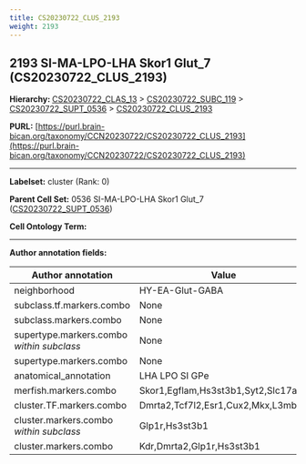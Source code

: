 ```yaml
---
title: CS20230722_CLUS_2193
weight: 2193
---
```

## 2193 SI-MA-LPO-LHA Skor1 Glut_7 (CS20230722_CLUS_2193)
<b>Hierarchy: </b>
[CS20230722_CLAS_13](../CS20230722_CLAS_13) >
[CS20230722_SUBC_119](../CS20230722_SUBC_119) >
[CS20230722_SUPT_0536](../CS20230722_SUPT_0536) >
[CS20230722_CLUS_2193](../CS20230722_CLUS_2193)

**PURL:** [https://purl.brain-bican.org/taxonomy/CCN20230722/CS20230722_CLUS_2193](https://purl.brain-bican.org/taxonomy/CCN20230722/CS20230722_CLUS_2193)

---


**Labelset:** cluster (Rank: 0)

**Parent Cell Set:** 0536 SI-MA-LPO-LHA Skor1 Glut_7 ([CS20230722_SUPT_0536](../CS20230722_SUPT_0536))



**Cell Ontology Term:** 

[MARKER GENES.]: #


---

[TRANSFERRED ANNOTATIONS.]: #


[AUTHOR ANNOTATION FIELDS.]: #


**Author annotation fields:**

| Author annotation | Value |
|-------------------|-------|
|neighborhood|HY-EA-Glut-GABA|
|subclass.tf.markers.combo|None|
|subclass.markers.combo|None|
|supertype.markers.combo _within subclass_|None|
|supertype.markers.combo|None|
|anatomical_annotation|LHA LPO SI GPe|
|merfish.markers.combo|Skor1,Egflam,Hs3st3b1,Syt2,Slc17a6|
|cluster.TF.markers.combo|Dmrta2,Tcf7l2,Esr1,Cux2,Mkx,L3mbtl4|
|cluster.markers.combo _within subclass_|Glp1r,Hs3st3b1|
|cluster.markers.combo|Kdr,Dmrta2,Glp1r,Hs3st3b1|
